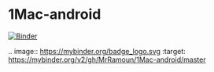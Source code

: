 # 1Mac-android

[![Binder](https://mybinder.org/badge_logo.svg)](https://mybinder.org/v2/gh/MrRamoun/1Mac-android/master)

.. image:: https://mybinder.org/badge_logo.svg
 :target: https://mybinder.org/v2/gh/MrRamoun/1Mac-android/master
